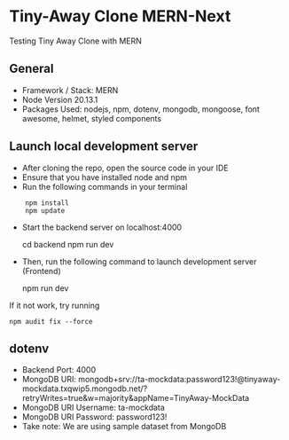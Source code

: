 # Tiny-Away Clone MERN-Next
Testing Tiny Away Clone with MERN

## General
- Framework / Stack: MERN
- Node Version 20.13.1
- Packages Used: nodejs, npm, dotenv, mongodb, mongoose, font awesome, helmet, styled components

## Launch local development server 
- After cloning the repo, open the source code in your IDE 
- Ensure that you have installed node and npm  
- Run the following commands in your terminal 

```
    npm install 
    npm update
```

- Start the backend server on localhost:4000
    
    cd backend
    npm run dev

- Then, run the following command to launch development server (Frontend)
    
    npm run dev 

If it not work, try running

    npm audit fix --force

## dotenv
- Backend Port: 4000
- MongoDB URI: mongodb+srv://ta-mockdata:password123!@tinyaway-mockdata.txqwip5.mongodb.net/?retryWrites=true&w=majority&appName=TinyAway-MockData
- MongoDB URI Username: ta-mockdata
- MongoDB URI Password: password123!
- Take note: We are using sample dataset from MongoDB 
<!-- # test API key for MongoDB [DO NOT DELETE] -->
<!-- # hV9T48NpQC3aWTnnpu7nUAcmbFXQ7ROr0tKHvWdeL0eFUrrzyFFpKVz7o8VsO4wj -->
